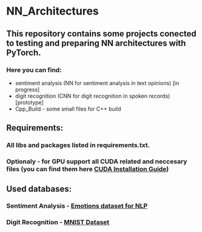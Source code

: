 # NN_Architectures

## This repository contains some projects conected to testing and preparing NN architectures with PyTorch.
### Here you can find:
- sentiment analysis (NN for sentiment analysis in text opinions) [in progress]
- digit recognition (CNN for digit recognition in spoken records) [prototype]
- Cpp_Build - some small files for C++ build

## Requirements:
### All libs and packages listed in requirements.txt.
### Optionaly - for GPU support all CUDA related and neccesary files (you can find them here [CUDA Installation Guide](https://docs.nvidia.com/cuda/cuda-installation-guide-microsoft-windows/index.html))

## Used databases:
### Sentiment Analysis - [Emotions dataset for NLP](https://www.kaggle.com/datasets/praveengovi/emotions-dataset-for-nlp/data)

### Digit Recognition - [MNIST Dataset](https://github.com/soerenab/AudioMNIST)
